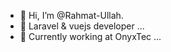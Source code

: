 - 👋 Hi, I’m @Rahmat-Ullah.
- 👀 Laravel & vuejs developer ...
- 🌱 Currently working at OnyxTec ...

<!---
Rahmat-OnyxTec/Rahmat-OnyxTec is a ✨ special ✨ repository because its `README.md` (this file) appears on your GitHub profile.
You can click the Preview link to take a look at your changes.
--->
